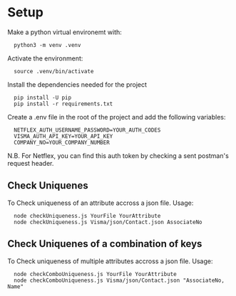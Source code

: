 # Setup

Make a python virtual environemt with: 
```
  python3 -m venv .venv
```

Activate the environment: 
```
  source .venv/bin/activate
```

Install the dependencies needed for the project
```
  pip install -U pip
  pip install -r requirements.txt
```

Create a .env file in the root of the project and add the following variables:
```
  NETFLEX_AUTH_USERNAME_PASSWORD=YOUR_AUTH_CODES
  VISMA_AUTH_API_KEY=YOUR_API_KEY
  COMPANY_NO=YOUR_COMPANY_NUMBER
```

  N.B. For Netflex, you can find this auth token by checking a sent postman's request header. 



## Check Uniquenes
To Check uniqueness of an attribute accross a json file.
Usage: 
  ```
    node checkUniqueness.js YourFile YourAttribute
    node checkUniqueness.js Visma/json/Contact.json AssociateNo
  ```


## Check Uniquenes of a combination of keys
To Check uniqueness of multiple attributes accross a json file.
Usage: 
  ```
    node checkComboUniqueness.js YourFile YourAttribute
    node checkComboUniqueness.js Visma/json/Contact.json "AssociateNo, Name"
  ```


  